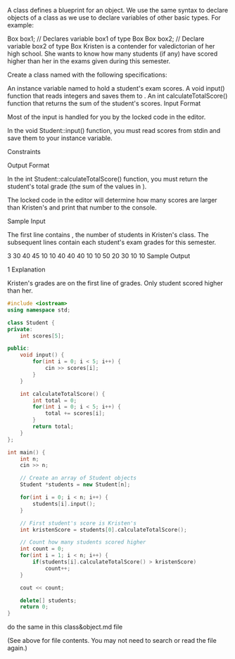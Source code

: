 A class defines a blueprint for an object. We use the same syntax to declare objects of a class as we use to declare variables of other basic types. For example:

Box box1;          // Declares variable box1 of type Box
Box box2;          // Declare variable box2 of type Box
Kristen is a contender for valedictorian of her high school. She wants to know how many students (if any) have scored higher than her in the  exams given during this semester.

Create a class named  with the following specifications:

An instance variable named  to hold a student's  exam scores.
A void input() function that reads  integers and saves them to .
An int calculateTotalScore() function that returns the sum of the student's scores.
Input Format

Most of the input is handled for you by the locked code in the editor.

In the void Student::input() function, you must read  scores from stdin and save them to your  instance variable.

Constraints


Output Format

In the int Student::calculateTotalScore() function, you must return the student's total grade (the sum of the values in ).

The locked code in the editor will determine how many scores are larger than Kristen's and print that number to the console.

Sample Input

The first line contains , the number of students in Kristen's class. The  subsequent lines contain each student's  exam grades for this semester.

3
30 40 45 10 10
40 40 40 10 10
50 20 30 10 10
Sample Output

1
Explanation

Kristen's grades are on the first line of grades. Only  student scored higher than her.


```cpp
#include <iostream>
using namespace std;

class Student {
private:
	int scores[5];

public:
	void input() {
		for(int i = 0; i < 5; i++) {
			cin >> scores[i];
		}
	}

	int calculateTotalScore() {
		int total = 0;
		for(int i = 0; i < 5; i++) {
			total += scores[i];
		}
		return total;
	}
};

int main() {
	int n;
	cin >> n;

	// Create an array of Student objects
	Student *students = new Student[n];

	for(int i = 0; i < n; i++) {
		students[i].input();
	}

	// First student's score is Kristen's
	int kristenScore = students[0].calculateTotalScore();

	// Count how many students scored higher
	int count = 0;
	for(int i = 1; i < n; i++) {
		if(students[i].calculateTotalScore() > kristenScore)
			count++;
	}

	cout << count;

	delete[] students;
	return 0;
}
```


do the same in this class&object.md file

(See <attachments> above for file contents. You may not need to search or read the file again.)

